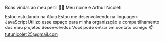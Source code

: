 Boas vindas ao meu perfil 💙💙
Meu nome é Arthur Nicoleti

Estou estudando na Alura
Estou me desenvolvendo na linguagem JavaScript
Utilizo esse espaço para minha organização e compartilhamento dos meu projetos desenvolvidos
Você pode entrar em contato comigo 📫
tutunicoleti25@gmail.com
